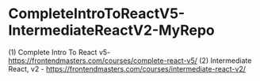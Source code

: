 # CompleteIntroToReactV5-IntermediateReactV2-MyRepo
(1) Complete Intro To React v5- https://frontendmasters.com/courses/complete-react-v5/
(2) Intermediate React, v2 - https://frontendmasters.com/courses/intermediate-react-v2/
